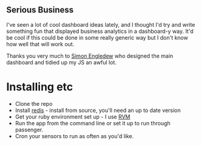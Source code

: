 Serious Business
----------------

I've seen a lot of cool dashboard ideas lately, and I thought I'd try and write something fun that displayed business analytics in a dashboard-y way.  It'd be cool if this could be done in some really generic way but I don't know how well that will work out.

Thanks you very much to [Simon Engledew](http://www.github.com/simon-engledew)
who designed the main dashboard and tidied up my JS an awful lot.

Installing etc
==============

* Clone the repo
* Install [redis](http://redis.io) - install from source, you'll need an up to date version
* Get your ruby environment set up - I use [RVM](http://rvm.io)
* Run the app from the command line or set it up to run through passenger.
* Cron your sensors to run as often as you'd like.
